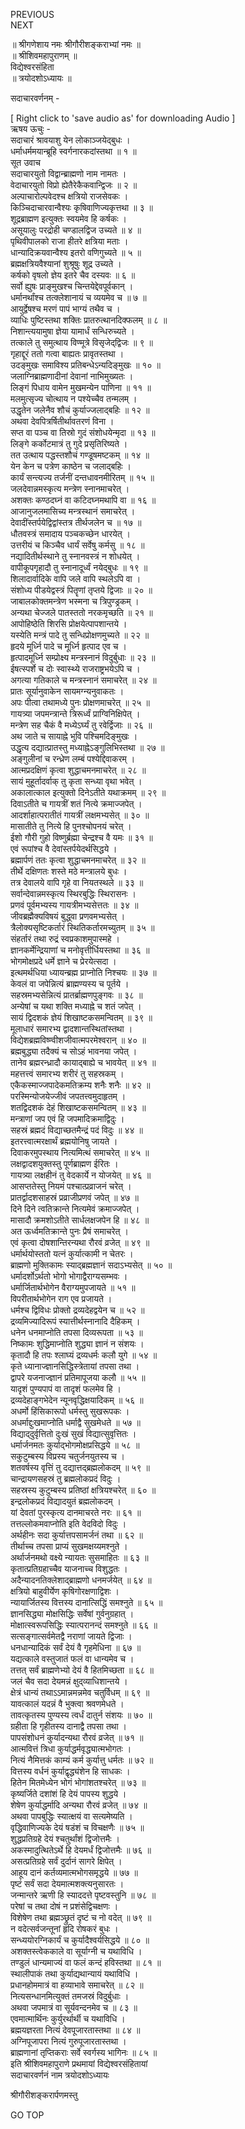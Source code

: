 PREVIOUS  
NEXT  
  
॥ श्रीगणेशाय नमः श्रीगौरीशङ्कराभ्यां नमः ॥  
॥ श्रीशिवमहापुराणम् ॥  
विद्येश्वरसंहिता  
॥ त्रयोदशोऽध्यायः ॥  
  
सदाचारवर्णनम् -  
  
  
[ Right click to 'save audio as' for downloading Audio ]  
ऋषय ऊचुः -  
सदाचारं श्रावयाशु येन लोकाञ्जयेद्‌बुधः ।  
धर्माधर्ममयान्ब्रूहि स्वर्गनारकदांस्तथा ॥ १ ॥  
सूत उवाच  
सदाचारयुतो विद्वान्ब्राह्मणो नाम नामतः ।  
वेदाचारयुतो विप्रो ह्येतैरेकैकवान्द्विजः ॥ २ ॥  
अल्पाचारोल्पवेदश्च क्षत्रियो राजसेवकः ।  
किञ्चिदाचारवान्वैश्यः कृषिवाणिज्यकृत्तथा ॥ ३ ॥  
शूद्रब्राह्मण इत्युक्तः स्वयमेव हि कर्षकः ।  
असूयालुः परद्रोही चण्डालद्विज उच्यते ॥ ४ ॥  
पृथिवीपालको राजा हीतरे क्षत्रिया मताः ।  
धान्यादिक्रयवान्वैश्य इतरो वणिगुच्यते ॥ ५ ॥  
ब्रह्मक्षत्रियवैश्यानां शुश्रूषुः शूद्र उच्यते ।  
कर्षको वृषलो ज्ञेय इतरे चैव दस्यवः ॥ ६ ॥  
सर्वो ह्युषः प्राङ्‌मुखश्च चिन्तयेद्देवपूर्वकान् ।  
धर्मानर्थांश्च तत्क्लेशानायं च व्ययमेव च ॥ ७ ॥  
आयुर्द्वेषश्च मरणं पापं भाग्यं तथैव च ।  
व्याधिः पुष्टिस्तथा शक्तिः प्रातरुत्थानदिक्फलम् ॥ ८ ॥  
निशान्त्ययामुषा ज्ञेया यामार्धं सन्धिरुच्यते ।  
तत्काले तु समुत्थाय विण्मूत्रे विसृजेद्‌द्विजः ॥ ९ ॥  
गृहाद्दूरं ततो गत्वा बाह्यतः प्रावृतस्तथा ।  
उदङ्मुखः समाविश्य प्रतिबन्धेऽन्यदिङ्मुखः ॥ १० ॥  
जलाग्निब्राह्मणादीनां देवानां नाभिमुख्यतः ।  
लिङ्‌गं पिधाय वामेन मुखमन्येन पाणिना ॥ ११ ॥  
मलमुत्सृज्य चोत्थाय न पश्येच्चैव तन्मलम् ।  
उद्धृतेन जलेनैव शौचं कुर्याज्जलाद्‌बहिः ॥ १२ ॥  
अथवा देवपित्रर्षितीर्थावतरणं विना ।  
सप्त वा पञ्च वा तिस्रो गुदं संशोधयेन्मृदा ॥ १३ ॥  
लिङ्‌गे कर्कोटमात्रं तु गुदे प्रसृतिरिष्यते ।  
तत उत्थाय पद्धस्तशौचं गण्डूषमष्टकम् ॥ १४ ॥  
येन केन च पत्रेण काष्ठेन च जलाद्‌बहिः ।  
कार्यं सन्त्यज्य तर्जनीं दन्तधावनमीरितम् ॥ १५ ॥  
जलदेवान्नमस्कृत्य मन्त्रेण स्नानमाचरेत् ।  
अशक्तः कण्ठदघ्नं वा कटिदघ्नमथापि वा ॥ १६ ॥  
आजानुजलमासिच्य मन्त्रस्थानं समाचरेत् ।  
देवादींस्तर्पयेद्विद्वांस्तत्र तीर्थजलेन च ॥ १७ ॥  
धौतवस्त्रं समादाय पञ्चकच्छेन धारयेत् ।  
उत्तरीयं च किञ्चैव धार्यं सर्वेषु कर्मसु ॥ १८ ॥  
नद्यादितीर्थस्थाने तु स्नानवस्त्रं न शोधयेत् ।  
वापीकूपगृहादौ तु स्नानादूर्ध्वं नयेद्‌बुधः ॥ १९ ॥  
शिलादार्वादिके वापि जले वापि स्थलेऽपि वा ।  
संशोध्य पीडयेद्वस्त्रं पितॄणां तृप्तये द्विजाः ॥ २० ॥  
जाबालकोक्तमन्त्रेण भस्मना च त्रिपुण्ड्रकम् ।  
अन्यथा चेज्जले पातस्ततो नरकमृच्छति ॥ २१ ॥  
आपोहिष्ठेति शिरसि प्रोक्षयेत्पापशान्तये ।  
यस्येति मन्त्रं पादे तु सन्धिप्रोक्षणमुच्यते ॥ २२ ॥  
हृदये मूर्ध्नि पादे च मूर्ध्नि हृत्पाद एव च ।  
हृत्पादमूर्ध्नि सम्प्रोक्ष्य मन्त्रस्नानं विदुर्बुधाः ॥ २३ ॥  
ईषत्स्पर्शे च दोः स्वास्थ्ये राजराष्ट्रभयेऽपि च ।  
अगत्या गतिकाले च मन्त्रस्नानं समाचरेत् ॥ २४ ॥  
प्रातः सूर्यानुवाकेन सायमग्न्यनुवाकतः ।  
अपः पीत्वा तथामध्ये पुनः प्रोक्षणमाचरेत् ॥ २५ ॥  
गायत्र्या जपमन्त्रान्ते त्रिरूर्ध्वं प्राग्विनिक्षिपेत् ।  
मन्त्रेण सह चैकं वै मध्येऽर्घ्यं तु रवेर्द्विजाः ॥ २६ ॥  
अथ जाते च सायाह्ने भुवि पश्चिमदिङ्मुखः ।  
उद्धृत्य दद्यात्प्रातस्तु मध्याह्नेऽङ्‌गुलिभिस्तथा ॥ २७ ॥  
अङ्‌गुलीनां च रन्ध्रेण लम्बं पश्येद्दिवाकरम् ।  
आत्मप्रदक्षिणं कृत्वा शुद्धाचमनमाचरेत् ॥ २८ ॥  
सायं मुहूर्तादर्वाक् तु कृता सन्ध्या वृथा भवेत् ।  
अकालात्काल इत्युक्तो दिनेऽतीते यथाक्रमम् ॥ २९ ॥  
दिवाऽतीते च गायत्रीं शतं नित्ये क्रमाज्जपेत् ।  
आदर्शाहात्परातीतं गायत्रीं लक्षमभ्यसेत् ॥ ३० ॥  
मासातीते तु नित्ये हि पुनश्चोपनयं चरेत् ।  
ईशो गौरी गुहो विष्णुर्ब्रह्मा चेन्द्रश्च वै यमः ॥ ३१ ॥  
एवं रूपांश्च वै देवांस्तर्पयेदर्थसिद्धये ।  
ब्रह्मार्पणं ततः कृत्वा शुद्धाचमनमाचरेत् ॥ ३२ ॥  
तीर्थे दक्षिणतः शस्ते मठे मन्त्रालये बुधः ।  
तत्र देवालये वापि गृहे वा नियतस्थले ॥ ३३ ॥  
सर्वान्देवान्नमस्कृत्य स्थिरबुद्धिः स्थिरासनः ।  
प्रणवं पूर्वमभ्यस्य गायत्रीमभ्यसेत्ततः ॥ ३४ ॥  
जीवब्रह्मैक्यविषयं बुद्ध्वा प्रणवमभ्यसेत् ।  
त्रैलोक्यसृष्टिकर्तारं स्थितिकर्तारमच्युतम् ॥ ३५ ॥  
संहर्तारं तथा रुद्रं स्वप्रकाशमुपास्महे ।  
ज्ञानकर्मेन्द्रियाणां च मनोवृत्तीर्धियस्तथा ॥ ३६ ॥  
भोगमोक्षप्रदे धर्मे ज्ञाने च प्रेरयेत्सदा ।  
इत्थमर्थधिया ध्यायन्ब्रह्म प्राप्नोति निश्चयः ॥ ३७ ॥  
केवलं वा जपेन्नित्यं ब्राह्मण्यस्य च पूर्तये ।  
सहस्रमभ्यसेन्नित्यं प्रातर्ब्राह्मणपुङ्‌गवः ॥ ३८ ॥  
अन्येषां च यथा शक्ति मध्याह्ने च शतं जपेत् ।  
सायं द्विदशकं ज्ञेयं शिखाष्टकसमन्वितम् ॥ ३९ ॥  
मूलाधारं समारभ्य द्वादशान्तस्थितांस्तथा ।  
विद्येशब्रह्मविष्ण्वीशजीवात्मपरमेश्वरान् ॥ ४० ॥  
ब्रह्मबुद्ध्या तदैक्यं च सोऽहं भावनया जपेत् ।  
तानेव ब्रह्मरन्ध्रादौ कायाद्‌बाह्ये च भावयेत् ॥ ४१ ॥  
महत्तत्त्वं समारभ्य शरीरं तु सहस्रकम् ।  
एकैकस्माज्जपादेकमतिक्रम्य शनैः शनैः ॥ ४२ ॥  
परस्मिन्योजयेज्जीवं जपतत्त्वमुदाहृतम् ।  
शतद्विदशकं देहं शिखाष्टकसमन्वितम् ॥ ४३ ॥  
मन्त्राणां जप एवं हि जपमादिक्रमाद्विदुः ।  
सहस्रं ब्रह्मदं विद्याच्छतमैन्द्रं पदं विदुः ॥ ४४ ॥  
इतरत्त्वात्मरक्षार्थं ब्रह्मयोनिषु जायते ।  
दिवाकरमुपस्थाय नित्यमित्थं समाचरेत् ॥ ४५ ॥  
लक्षद्वादशयुक्तस्तु पूर्णब्राह्मण ईरितः ।  
गायत्र्या लक्षहीनं तु वेदकार्ये न योजयेत् ॥ ४६ ॥  
आसप्ततेस्तु नियमं पश्चात्प्रव्राजनं चरेत् ।  
प्रातर्द्वादशसाहस्रं प्रव्राजीप्रणवं जपेत् ॥ ४७ ॥  
दिने दिने त्वतिक्रान्ते नित्यमेवं क्रमाज्जपेत् ।  
मासादौ क्रमशोऽतीते सार्धलक्षजपेन हि ॥ ४८ ॥  
अत ऊर्ध्वमतिक्रान्ते पुनः प्रैषं समाचरेत् ।  
एवं कृत्वा दोषशान्तिरन्यथा रौरवं व्रजेत् ॥ ४९ ॥  
धर्मार्थयोस्ततो यत्नं कुर्यात्कामी न चेतरः ।  
ब्राह्मणो मुक्तिकामः स्याद्‌ब्रह्मज्ञानं सदाऽभ्यसेत् ॥ ५० ॥  
धर्मादर्शोऽर्थतो भोगो भोगाद्वैराग्यसम्भवः ।  
धर्मार्जितार्थभोगेन वैराग्यमुपजायते ॥ ५१ ॥  
विपरीतार्थभोगेन राग एव प्रजायते ।  
धर्मश्च द्विविधः प्रोक्तो द्रव्यदेहद्वयेन च ॥ ५२ ॥  
द्रव्यमिज्यादिरूपं स्यात्तीर्थस्नानादि दैहिकम् ।  
धनेन धनमाप्नोति तपसा दिव्यरूपता ॥ ५३ ॥  
निष्कामः शुद्धिमाप्नोति शुद्ध्या ज्ञानं न संशयः ।  
कृतादौ हि तपः श्लाघ्यं द्रव्यधर्मः कलौ युगे ॥ ५४ ॥  
कृते ध्यानाज्ज्ञानसिद्धिस्त्रेतायां तपसा तथा ।  
द्वापरे यजनाज्ज्ञानं प्रतिमापूजया कलौ ॥ ५५ ॥  
यादृशं पुण्यपापं वा तादृशं फलमेव हि ।  
द्रव्यदेहाङ्‌गभेदेन न्यूनवृद्धिक्षयादिकम् ॥ ५६ ॥  
अधर्मो हिंसिकारूपो धर्मस्तु सुखरूपकः ।  
अधर्माद्दुःखमाप्नोति धर्माद्वै सुखमेधते ॥ ५७ ॥  
विद्याद्‌दुर्वृत्तितो दुःखं सुखं विद्यात्सुवृत्तितः ।  
धर्मार्जनमतः कुर्याद्‌भोगमोक्षप्रसिद्धये ॥ ५८ ॥  
सकुटुम्बस्य विप्रस्य चतुर्जनयुतस्य च ।  
शतवर्षस्य वृत्तिं तु दद्यात्तद्‌ब्रह्मलोकदम् ॥ ५९ ॥  
चान्द्रायणसहस्रं तु ब्रह्मलोकप्रदं विदुः ।  
सहस्रस्य कुटुम्बस्य प्रतिष्ठां क्षत्रियश्चरेत् ॥ ६० ॥  
इन्द्रलोकप्रदं विद्यादयुतं ब्रह्मलोकदम् ।  
यां देवतां पुरस्कृत्य दानमाचरते नरः ॥ ६१ ॥  
तत्तल्लोकमवाप्नोति इति वेदविदो विदुः ।  
अर्थहीनः सदा कुर्यात्तपसामर्जनं तथा ॥ ६२ ॥  
तीर्थाच्च तपसा प्राप्यं सुखमक्षय्यमश्नुते ।  
अर्थार्जनमथो वक्ष्ये न्यायतः सुसमाहितः ॥ ६३ ॥  
कृतात्प्रतिग्रहाच्चैव याजनाच्च विशुद्धतः ।  
अदैन्यादनतिक्लेशाद्‌ब्राह्मणो धनमर्जयेत् ॥ ६४ ॥  
क्षत्रियो बाहुवीर्येण कृषिगोरक्षणाद्विशः ।  
न्यायार्जितस्य वित्तस्य दानात्सिद्धिं समश्नुते ॥ ६५ ॥  
ज्ञानसिद्ध्या मोक्षसिद्धिः सर्वेषां गुर्वनुग्रहात् ।  
मोक्षात्स्वरूपसिद्धिः स्यात्परानन्दं समश्नुते ॥ ६६ ॥  
सत्सङ्‌गात्सर्वमेतद्वै नराणां जायते द्विजाः ।  
धनधान्यादिकं सर्वं देयं वै गृहमेधिना ॥ ६७ ॥  
यद्यत्काले वस्तुजातं फलं वा धान्यमेव च ।  
तत्तत् सर्वं ब्राह्मणेभ्यो देयं वै हितमिच्छता ॥ ६८ ॥  
जलं चैव सदा देयमन्नं क्षुद्‌व्याधिशान्तये ।  
क्षेत्रं धान्यं तथाऽऽमान्नमन्नमेव चतुर्विधम् ॥ ६९ ॥  
यावत्कालं यदन्नं वै भुक्त्वा श्रवणमेधते ।  
तावत्कृतस्य पुण्यस्य त्वर्धं दातुर्न संशयः ॥ ७० ॥  
ग्रहीता हि गृहीतस्य दानाद्वै तपसा तथा ।  
पापसंशोधनं कुर्यादन्यथा रौरवं व्रजेत् ॥ ७१ ॥  
आत्मवित्तं त्रिधा कुर्याद्धर्मवृद्ध्यात्मभोगतः ।  
नित्यं नैमित्तकं काम्यं कर्म कुर्यात्तु धर्मतः ॥ ७२ ॥  
वित्तस्य वर्धनं कुर्याद्वृद्ध्यंशेन हि साधकः ।  
हितेन मितमेध्येन भोगं भोगांशतश्चरेत् ॥ ७३ ॥  
कृष्यर्जिते दशांशं हि देयं पापस्य शुद्धये ।  
शेषेण कुर्याद्धर्मादि अन्यथा रौरवं व्रजेत् ॥ ७४ ॥  
अथवा पापबुद्धिः स्यात्क्षयं वा सत्यमेष्यति ।  
वृद्धिवाणिज्यके देयं षडंशं च विचक्षणैः ॥ ७५ ॥  
शुद्धप्रतिग्रहे देयं श्चतुर्थांशं द्विजोत्तमैः ।  
अकस्मादुत्थितेऽर्थे हि देयमर्धं द्विजोत्तमैः ॥ ७६ ॥  
असत्प्रतिग्रहे सर्वं दुर्दानं सागरे क्षिपेत् ।  
आहूय दानं कर्तव्यमात्मभोगसमृद्धये ॥ ७७ ॥  
पृष्टं सर्वं सदा देयमात्मशक्त्यनुसारतः ।  
जन्मान्तरे ऋणी हि स्याददत्ते पृष्टवस्तुनि ॥ ७८ ॥  
परेषां च तथा दोषं न प्रशंसेद्विचक्षणः ।  
विशेषेण तथा ब्रह्मञ्छ्रुतं दृष्टं च नो वदेत् ॥ ७९ ॥  
न वदेत्सर्वजन्तूनां हृदि रोषकरं बुधः ।  
सन्ध्ययोरग्निकार्यं च कुर्यादैश्वर्यसिद्धये ॥ ८० ॥  
अशक्तस्त्वेककाले वा सूर्याग्नी च यथाविधि ।  
तण्डुलं धान्यमाज्यं वा फलं कन्दं हविस्तथा ॥ ८१ ॥  
स्थालीपाकं तथा कुर्याद्यथान्यायं यथाविधि ।  
प्रधानहोममात्रं वा हव्याभावे समाचरेत् ॥ ८२ ॥  
नित्यसन्धानमित्युक्तं तमजस्रं विदुर्बुधाः ।  
अथवा जपमात्रं वा सूर्यवन्दनमेव च ॥ ८३ ॥  
एवमात्मार्थिनः कुर्युरर्थार्थी च यथाविधि ।  
ब्रह्मयज्ञरता नित्यं देवपूजारतास्तथा ॥ ८४ ॥  
अग्निपूजापरा नित्यं गुरुपूजारतास्तथा ।  
ब्राह्मणानां तृप्तिकराः सर्वे स्वर्गस्य भागिनः ॥ ८५ ॥  
इति श्रीशिवमहापुराणे प्रथमायां विद्येश्वरसंहितायां  
सदाचारवर्णनं नाम त्रयोदशोऽध्यायः  
  
  
श्रीगौरीशङ्करार्पणमस्तु  
  
GO TOP
